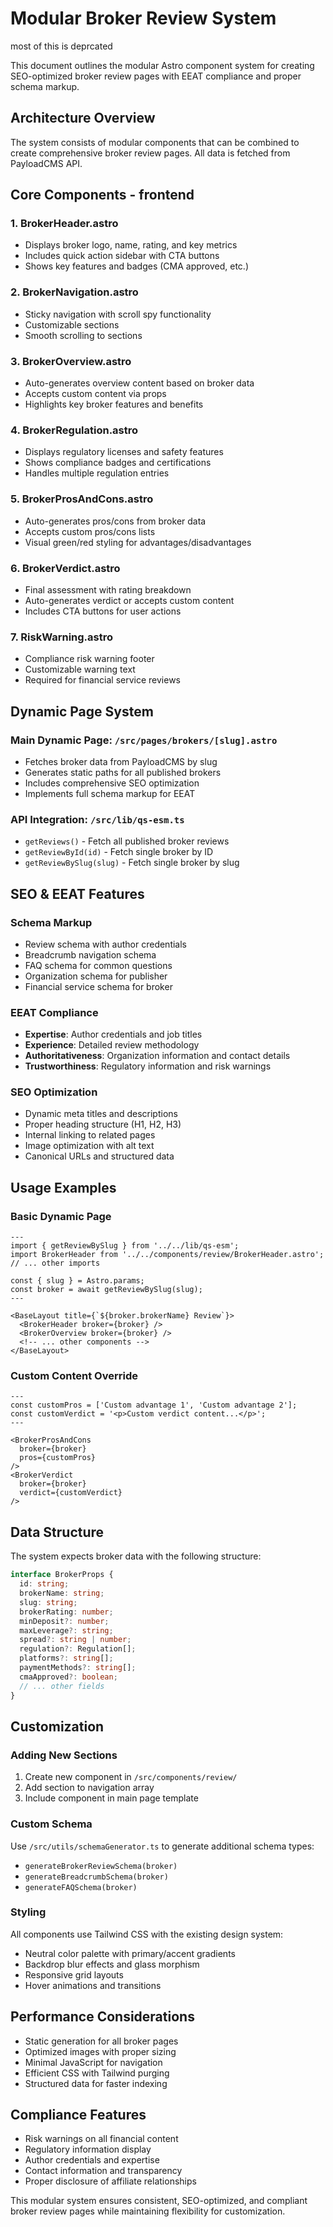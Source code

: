 # Modular Broker Review System

most of this is deprcated

This document outlines the modular Astro component system for creating SEO-optimized broker review pages with EEAT compliance and proper schema markup.

## Architecture Overview

The system consists of modular components that can be combined to create comprehensive broker review pages. All data is fetched from PayloadCMS API.

## Core Components - frontend

### 1. BrokerHeader.astro

- Displays broker logo, name, rating, and key metrics
- Includes quick action sidebar with CTA buttons
- Shows key features and badges (CMA approved, etc.)

### 2. BrokerNavigation.astro

- Sticky navigation with scroll spy functionality
- Customizable sections
- Smooth scrolling to sections

### 3. BrokerOverview.astro

- Auto-generates overview content based on broker data
- Accepts custom content via props
- Highlights key broker features and benefits

### 4. BrokerRegulation.astro

- Displays regulatory licenses and safety features
- Shows compliance badges and certifications
- Handles multiple regulation entries

### 5. BrokerProsAndCons.astro

- Auto-generates pros/cons from broker data
- Accepts custom pros/cons lists
- Visual green/red styling for advantages/disadvantages

### 6. BrokerVerdict.astro

- Final assessment with rating breakdown
- Auto-generates verdict or accepts custom content
- Includes CTA buttons for user actions

### 7. RiskWarning.astro

- Compliance risk warning footer
- Customizable warning text
- Required for financial service reviews

## Dynamic Page System

### Main Dynamic Page: `/src/pages/brokers/[slug].astro`

- Fetches broker data from PayloadCMS by slug
- Generates static paths for all published brokers
- Includes comprehensive SEO optimization
- Implements full schema markup for EEAT

### API Integration: `/src/lib/qs-esm.ts`

- `getReviews()` - Fetch all published broker reviews
- `getReviewById(id)` - Fetch single broker by ID
- `getReviewBySlug(slug)` - Fetch single broker by slug

## SEO & EEAT Features

### Schema Markup

- Review schema with author credentials
- Breadcrumb navigation schema
- FAQ schema for common questions
- Organization schema for publisher
- Financial service schema for broker

### EEAT Compliance

- **Expertise**: Author credentials and job titles
- **Experience**: Detailed review methodology
- **Authoritativeness**: Organization information and contact details
- **Trustworthiness**: Regulatory information and risk warnings

### SEO Optimization

- Dynamic meta titles and descriptions
- Proper heading structure (H1, H2, H3)
- Internal linking to related pages
- Image optimization with alt text
- Canonical URLs and structured data

## Usage Examples

### Basic Dynamic Page

```astro
---
import { getReviewBySlug } from '../../lib/qs-esm';
import BrokerHeader from '../../components/review/BrokerHeader.astro';
// ... other imports

const { slug } = Astro.params;
const broker = await getReviewBySlug(slug);
---

<BaseLayout title={`${broker.brokerName} Review`}>
  <BrokerHeader broker={broker} />
  <BrokerOverview broker={broker} />
  <!-- ... other components -->
</BaseLayout>
```

### Custom Content Override

```astro
---
const customPros = ['Custom advantage 1', 'Custom advantage 2'];
const customVerdict = '<p>Custom verdict content...</p>';
---

<BrokerProsAndCons
  broker={broker}
  pros={customPros}
/>
<BrokerVerdict
  broker={broker}
  verdict={customVerdict}
/>
```

## Data Structure

The system expects broker data with the following structure:

```typescript
interface BrokerProps {
  id: string;
  brokerName: string;
  slug: string;
  brokerRating: number;
  minDeposit?: number;
  maxLeverage?: string;
  spread?: string | number;
  regulation?: Regulation[];
  platforms?: string[];
  paymentMethods?: string[];
  cmaApproved?: boolean;
  // ... other fields
}
```

## Customization

### Adding New Sections

1. Create new component in `/src/components/review/`
2. Add section to navigation array
3. Include component in main page template

### Custom Schema

Use `/src/utils/schemaGenerator.ts` to generate additional schema types:

- `generateBrokerReviewSchema(broker)`
- `generateBreadcrumbSchema(broker)`
- `generateFAQSchema(broker)`

### Styling

All components use Tailwind CSS with the existing design system:

- Neutral color palette with primary/accent gradients
- Backdrop blur effects and glass morphism
- Responsive grid layouts
- Hover animations and transitions

## Performance Considerations

- Static generation for all broker pages
- Optimized images with proper sizing
- Minimal JavaScript for navigation
- Efficient CSS with Tailwind purging
- Structured data for faster indexing

## Compliance Features

- Risk warnings on all financial content
- Regulatory information display
- Author credentials and expertise
- Contact information and transparency
- Proper disclosure of affiliate relationships

This modular system ensures consistent, SEO-optimized, and compliant broker review pages while maintaining flexibility for customization.
